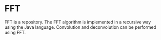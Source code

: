 # FFT
FFT is a repository.
The FFT algorithm is implemented in a recursive way using the Java language. Convolution and deconvolution can be performed using FFT.
